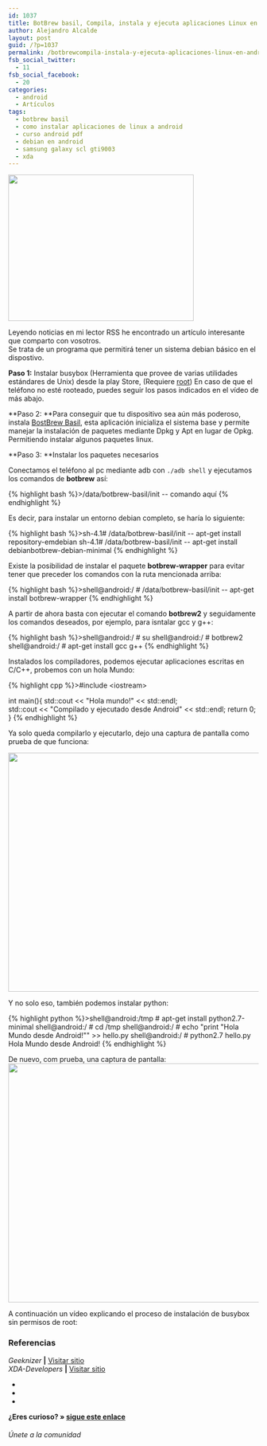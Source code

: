 ```yaml
---
id: 1037
title: BotBrew basil, Compila, instala y ejecuta aplicaciones Linux en Android
author: Alejandro Alcalde
layout: post
guid: /?p=1037
permalink: /botbrewcompila-instala-y-ejecuta-aplicaciones-linux-en-android/
fsb_social_twitter:
  - 11
fsb_social_facebook:
  - 20
categories:
  - android
  - Artículos
tags:
  - botbrew basil
  - como instalar aplicaciones de linux a android
  - curso android pdf
  - debian en android
  - samsung galaxy scl gti9003
  - xda
---
```

<img class="alignleft size-full wp-image-1038" title="linux-apps-on-android" src="http://elbauldelprogramador.com/content/uploads/2012/12/linux-apps-on-android1.jpg" alt="" width="373" height="294" />

Leyendo noticias en mi lector RSS he encontrado un artículo interesante que comparto con vosotros.  
Se trata de un programa que permitirá tener un sistema debian básico en el dispostivo.

**Paso 1:** Instalar busybox (Herramienta que provee de varias utilidades estándares de Unix) desde la play Store, (Requiere [root][1]) En caso de que el teléfono no esté rooteado, puedes seguir los pasos indicados en el vídeo de más abajo.

**Paso 2: **Para conseguir que tu dispositivo sea aún más poderoso, instala <a href="https://play.google.com/store/apps/details?id=com.botbrew.basil" target="_blank">BostBrew Basil</a>, esta aplicación inicializa el sistema base y permite manejar la instalación de paquetes mediante Dpkg y Apt en lugar de Opkg. Permitiendo instalar algunos paquetes linux.

**Paso 3: **Instalar los paquetes necesarios  
  
<!--more-->

  
Conectamos el teléfono al pc mediante adb con `./adb shell` y ejecutamos los comandos de **botbrew** así:

{% highlight bash %}>/data/botbrew-basil/init -- comando aquí
{% endhighlight %}

Es decir, para instalar un entorno debian completo, se haría lo siguiente:

{% highlight bash %}>sh-4.1# /data/botbrew-basil/init -- apt-get install repository-emdebian
sh-4.1# /data/botbrew-basil/init -- apt-get install debianbotbrew-debian-minimal
{% endhighlight %}

Existe la posibilidad de instalar el paquete **botbrew-wrapper** para evitar tener que preceder los comandos con la ruta mencionada arriba:

{% highlight bash %}>shell@android:/ # /data/botbrew-basil/init -- apt-get install botbrew-wrapper
{% endhighlight %}

A partir de ahora basta con ejecutar el comando **botbrew2** y seguidamente los comandos deseados, por ejemplo, para isntalar gcc y g++:

{% highlight bash %}>shell@android:/ # su
shell@android:/ # botbrew2
shell@android:/ # apt-get install gcc g++
{% endhighlight %}

Instalados los compiladores, podemos ejecutar aplicaciones escritas en C/C++, probemos con un hola Mundo:

{% highlight cpp %}>#include &lt;iostream>

int main(){
   std::cout &lt;&lt; "Hola mundo!" &lt;&lt; std::endl;   
   std::cout &lt;&lt; "Compilado y ejecutado desde Android" &lt;&lt; std::endl;
   return 0; 
}
{% endhighlight %}

Ya solo queda compilarlo y ejecutarlo, dejo una captura de pantalla como prueba de que funciona:

<img src="http://elbauldelprogramador.com/content/uploads/2012/12/Screenshot_2012-12-04-17-14-141.png" alt="" title="Compilando código C/C++ en android" width="800" height="480" class="aligncenter size-full wp-image-1039" />

Y no solo eso, también podemos instalar python:

{% highlight python %}>shell@android:/tmp # apt-get install python2.7-minimal
shell@android:/ # cd /tmp
shell@android:/ # echo "print "Hola Mundo desde Android!"" >> hello.py
shell@android:/ # python2.7 hello.py
Hola Mundo desde Android!
{% endhighlight %}

De nuevo, com prueba, una captura de pantalla:  
<img src="http://elbauldelprogramador.com/content/uploads/2012/12/Screenshot_2012-12-04-17-32-141.png" alt="" title="Ejecutando programas en python desde Android" width="800" height="480" class="aligncenter size-full wp-image-1040" />

A continuación un vídeo explicando el proceso de instalación de busybox sin permisos de root:



### Referencias

*Geeknizer* **|** <a href="http://geeknizer.com/install-run-linux-applications-on-android/" target="_blank">Visitar sitio</a>  
*XDA-Developers* **|** <a href="http://forum.xda-developers.com/showpost.php?p=26261600&#038;postcount=119" target="_blank">Visitar sitio</a>

<div class="sharedaddy">
  <div class="sd-content">
    <ul>
      <li>
        <a class="hastip" rel="nofollow" href="http://twitter.com/home?status=BotBrew basil, Compila, instala y ejecuta aplicaciones Linux en Android+http://elbauldelprogramador.com/botbrewcompila-instala-y-ejecuta-aplicaciones-linux-en-android/+V%C3%ADa+%40elbaulp" onclick="javascript:window.open(this.href, '', 'menubar=no,toolbar=no,resizable=yes,scrollbars=yes,height=600,width=600');return false;" title="Compartir en Twitter" target="_blank"><span class="iconbox-title"><i class="icon-twitter icon-2x"></i></span></a>
      </li>
      <li>
        <a class="hastip" rel="nofollow" href="http://www.facebook.com/sharer.php?u=http://elbauldelprogramador.com/botbrewcompila-instala-y-ejecuta-aplicaciones-linux-en-android/&t=BotBrew basil, Compila, instala y ejecuta aplicaciones Linux en Android+http://elbauldelprogramador.com/botbrewcompila-instala-y-ejecuta-aplicaciones-linux-en-android/+V%C3%ADa+%40elbaulp" onclick="javascript:window.open(this.href, '', 'menubar=no,toolbar=no,resizable=yes,scrollbars=yes,height=600,width=600');return false;" title="Compartir en Facebook" target="_blank"><span class="iconbox-title"><i class="icon-facebook icon-2x"></i></span></a>
      </li>
      <li>
        <a class="hastip" rel="nofollow" href="https://plus.google.com/share?url=BotBrew basil, Compila, instala y ejecuta aplicaciones Linux en Android+http://elbauldelprogramador.com/botbrewcompila-instala-y-ejecuta-aplicaciones-linux-en-android/+V%C3%ADa+%40elbaulp" onclick="javascript:window.open(this.href, '', 'menubar=no,toolbar=no,resizable=yes,scrollbars=yes,height=600,width=600');return false;" title="Compartir en G+" target="_blank"><span class="iconbox-title"><i class="icon-google-plus icon-2x"></i></span></a>
      </li>
    </ul>
  </div>
</div>

<span id="socialbottom" class="highlight style-2">

<p>
  <strong>¿Eres curioso? » <a onclick="javascript:_gaq.push(['_trackEvent','random','click-random']);" href="/index.php?random=1">sigue este enlace</a></strong>
</p>

<h6>
  Únete a la comunidad
</h6>

<div class="iconsc hastip" title="2240 seguidores">
  <a href="http://twitter.com/elbaulp" target="_blank"><i class="icon-twitter"></i></a>
</div>

<div class="iconsc hastip" title="2452 fans">
  <a href="http://facebook.com/elbauldelprogramador" target="_blank"><i class="icon-facebook"></i></a>
</div>

<div class="iconsc hastip" title="0 +1s">
  <a href="http://plus.google.com/+Elbauldelprogramador" target="_blank"><i class="icon-google-plus"></i></a>
</div>

<div class="iconsc hastip" title="Repositorios">
  <a href="http://github.com/algui91" target="_blank"><i class="icon-github"></i></a>
</div>

<div class="iconsc hastip" title="Feed RSS">
  <a href="http://elbauldelprogramador.com/feed" target="_blank"><i class="icon-rss"></i></a>
</div></span>

 [1]: /aplicaciones/rootear-samsung-galaxy-s-gt-i9003/ "Rootear Samsung Galaxy S GT-I9003"